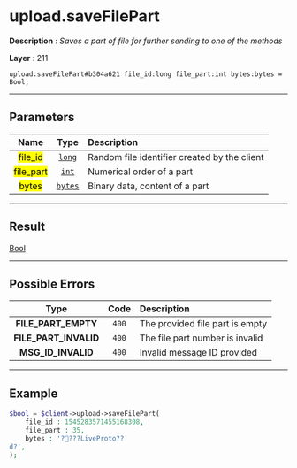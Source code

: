 # upload.saveFilePart

**Description** : *Saves a part of file for further sending to one of the methods*

**Layer** : 211

```tl
upload.saveFilePart#b304a621 file_id:long file_part:int bytes:bytes = Bool;
```

---

## Parameters

| Name | Type | Description |
| :---: | :---: | :--- |
| <mark>file_id</mark> | [`long`](type/long) | Random file identifier created by the client |
| <mark>file_part</mark> | [`int`](type/int) | Numerical order of a part |
| <mark>bytes</mark> | [`bytes`](type/bytes) | Binary data, content of a part |

---

## Result

[Bool](type/Bool)

---

## Possible Errors

| Type | Code | Description |
| :---: | :---: | :--- |
| **FILE_PART_EMPTY** | `400` | The provided file part is empty |
| **FILE_PART_INVALID** | `400` | The file part number is invalid |
| **MSG_ID_INVALID** | `400` | Invalid message ID provided |

---

## Example

```php
$bool = $client->upload->saveFilePart(
	file_id : 1545283571455168308,
	file_part : 35,
	bytes : '????LiveProto??
d?',
);
```